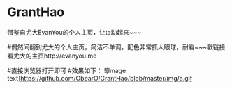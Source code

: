 # GrantHao
借鉴自尤大EvanYou的个人主页，让ta动起来~~~

#偶然间翻到尤大的个人主页，简洁不单调，配色非常抓人眼球，耐看~~~戳链接看尤大的主页http://evanyou.me

#直接浏览器打开即可
#效果如下：
![Image text]https://github.com/ObearO/GrantHao/blob/master/img/a.gif
